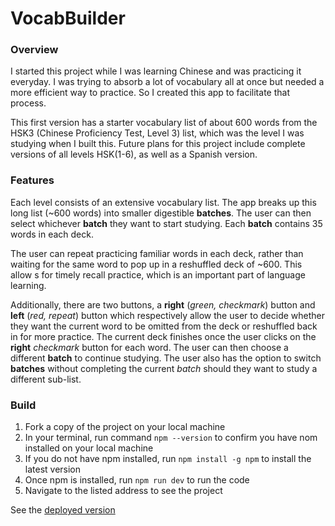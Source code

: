 # **VocabBuilder**

### Overview
I started this project while I was learning Chinese and was practicing it everyday. I was trying to absorb a lot of vocabulary all at once but needed a more efficient way to practice. So I created this app to facilitate that process. 

This first version has a starter vocabulary list of about 600 words from the HSK3 (Chinese Proficiency Test, Level 3) list, which was the level I was studying when I built this. Future plans for this project include complete versions of all levels HSK(1-6), as well as a Spanish version.

### Features
Each level consists of an extensive vocabulary list. The app breaks up this long list (~600 words) into smaller digestible **batches**. The user can then select whichever **batch** they want to start studying. Each **batch** contains 35 words in each deck. 

The user can repeat practicing familiar words in each deck, rather than waiting for the same word to pop up in a reshuffled deck of ~600. This allow s for timely recall practice, which is an important part of language learning. 

Additionally, there are two buttons, a **right** (*green, checkmark*) button and **left** (*red, repeat*) button which respectively allow the user to decide whether they want the current word to be omitted from the deck or reshuffled back in for more practice. The current deck finishes once the user clicks on the **right** *checkmark* button for each word. The user can then choose a different **batch** to continue studying. The user also has the option to switch **batches** without completing the current *batch* should they want to study a different sub-list.

### Build
1. Fork a copy of the project on your local machine
2. In your terminal, run command ```npm --version``` to confirm you have nom installed on your local machine
3. If you do not have npm installed, run ```npm install -g npm``` to install the latest version
4. Once npm is installed, run ```npm run dev``` to run the code
5. Navigate to the listed address to see the project 

See the [deployed version](https://vocab-builder-eta.vercel.app/)